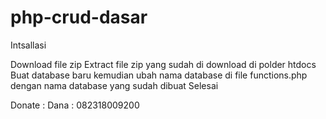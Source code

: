 # php-crud-dasar
Intsallasi

Download file zip
Extract file zip yang sudah di download di polder htdocs
Buat database baru
kemudian ubah nama database di file functions.php dengan nama database yang sudah dibuat
Selesai

Donate :
Dana : 082318009200
